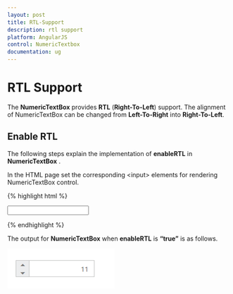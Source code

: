 ```yaml
---
layout: post
title: RTL-Support
description: rtl support
platform: AngularJS
control: NumericTextbox
documentation: ug
---
```


# RTL Support

The **NumericTextBox** provides **RTL** (**Right-To-Left**) support. The alignment of NumericTextBox can be changed from **Left-To-Right** into **Right-To-Left**.

## Enable RTL

The following steps explain the implementation of **enableRTL** in **NumericTextBox** .

In the HTML page set the corresponding &lt;input&gt; elements for rendering NumericTextBox control.

{% highlight html %}

 <input id="numeric" type="text" ej-numerictextbox e-value="11" e-enablertl="true" />
	
{% endhighlight %}


The output for **NumericTextBox** when **enableRTL** is **“true”** is as follows. 

![](RTL-Support_images/RTL-Support_img1.png) 

